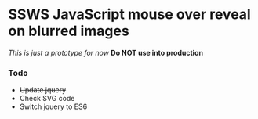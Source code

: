 # SSWS JavaScript mouse over reveal on blurred images

_This is just a prototype for now_
**Do NOT use into production**

### Todo

- ~~Update jquery~~
- Check SVG code
- Switch jquery to ES6
